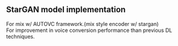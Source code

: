## StarGAN model implementation
For mix w/ AUTOVC framework.(mix style encoder w/ stargan)<br>
For improvement in voice conversion performance than previous DL techniques.
